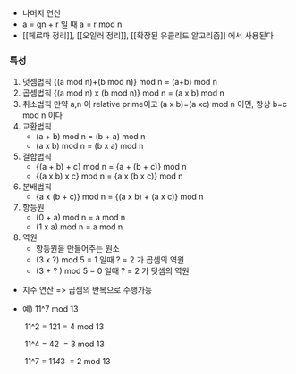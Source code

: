 - 나머지 연산
- a = qn + r 일 때 a = r mod n
- [[페르마 정리]], [[오일러 정리]], [[확장된 유클리드 알고리즘]] 에서 사용된다

### 특성
1. 덧셈법칙
   {(a mod n)+(b mod n)} mod n = (a+b) mod n
2. 곱셈법칙
   {(a mod n) x (b mod n)} mod n = (a x b) mod n
3. 취소법칙
   만약 a,n 이 relative prime이고 (a x b)=(a xc) mod n 이면, 항상 b=c mod n 이다
4. 교환법칙
	- (a + b) mod n = (b + a) mod n
	- (a x b) mod n = (b x a) mod n
5. 결합법칙
	- {(a + b) + c} mod n = {a + (b + c)} mod n
	- {(a x b) x c} mod n = {a x (b x c)} mod n
6. 분배법칙
	- {a x (b + c)} mod n = {(a x b) + (a x c)} mod n
7. 항등원
	- (0 + a) mod n = a mod n
	- (1 x a) mod n = a mod n
8. 역원
	- 항등원을 만들어주는 원소
	- (3 x ?) mod 5 = 1 일때 ? = 2 가 곱셈의 역원
	- (3 + ? ) mod 5 = 0 일때 ? = 2 가 덧셈의 역원

- 지수 연산 => 곱셈의 반복으로 수행가능

- 예) 11^7 mod 13

       11^2 = 121 = 4 mod 13

       11^4 = 42  = 3 mod 13

       11^7 = 11*4*3  = 2 mod 13